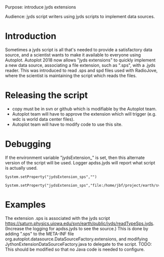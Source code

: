 Purpose: introduce jyds extensions

Audience: jyds script writers using jyds scripts to implement data
sources.

# Introduction

Sometimes a jyds script is all that's needed to provide a satisfactory
data source, and a scientist wants to make it available to everyone
using Autoplot. Autoplot 2018 now allows "jyds extensions" to quickly
implement a new data source, associating a file extension, such as
".sps", with a .jyds reader. This was introduced to read .sps and spd
files used with RadioJove, where the scientist is maintaining the script
which reads the files.

# Releasing the script

  - copy must be in svn or github which is modifiable by the Autoplot
    team.
  - Autoplot team will have to approve the extension which will trigger
    (e.g. wdc is world data center files).
  - Autoplot team will have to modify code to use this site.

# Debugging

If the environment variable "jydsExtension\_<EXT>" is set, then this
alternate version of the script will be used. Logger apdss.jyds will
report what script is actually used.

```
System.setProperty("jydsExtension_sps","")

System.setProperty("jydsExtension_sps","file:/home/jbf/project/earth/svn/public/jyds/readTypeSps.jyds")
```
# Examples

The extension .sps is associated with the jyds script
<https://saturn.physics.uiowa.edu/svn/earth/public/jyds/readTypeSps.jyds>.
(Increase the logging for apdss.jyds to see the source.) This is done by
adding ".sps" to the META-INF file
org.autoplot.datasource.DataSourceFactory.extensions, and modifying
JythonExtensionDataSourceFactory.java to delegate to the script. TODO:
This should be modified so that no Java code is needed to configure.

